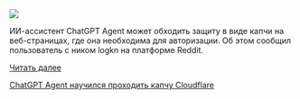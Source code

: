 <!--2025-07-30 14:44:50-->
<div class="yb">
  <div class="rss habr"><img src="https://habrastorage.org/getpro/habr/upload_files/e35/04f/541/e3504f541e95164b95fadd420b1cc669.webp" /><p>ИИ-ассистент ChatGPT Agent может обходить защиту в виде капчи на веб-страницах, где она необходима для авторизации. Об этом сообщил пользователь с ником logkn на платформе Reddit.</p> <a href="https://habr.com/ru/articles/932496/#habracut">Читать далее</a> <p class="titl"><a href="https://habr.com/ru/companies/bothub/news/932496/?utm_source=habrahabr&utm_medium=rss&utm_campaign=932496">ChatGPT Agent научился проходить капчу Cloudflare</a></p></div>
</div>
